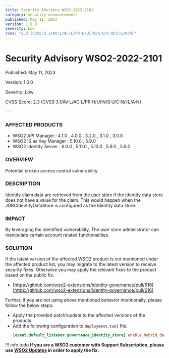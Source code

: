 ```yaml
---
title: Security Advisory WSO2-2022-2101
category: security-announcements
published: May 11, 2023
version: 1.0.0
severity: Low
cvss: "2.3 (CVSS:3.1/AV:L/AC:L/PR:H/UI:N/S:U/C:N/I:L/A:N)"
---
```


# Security Advisory WSO2-2022-2101

<p class="doc-info">Published: May 11, 2023</p>
<p class="doc-info">Version: 1.0.0</p>
<p class="doc-info">Severity: Low</p>
<p class="doc-info">CVSS Score: 2.3 (CVSS:3.1/AV:L/AC:L/PR:H/UI:N/S:U/C:N/I:L/A:N)</p>
---

### AFFECTED PRODUCTS
* WSO2 API Manager : 4.1.0 , 4.0.0 , 3.2.0 , 3.1.0 , 3.0.0
* WSO2 IS as Key Manager : 5.10.0 , 5.9.0
* WSO2 Identity Server : 6.0.0 , 5.11.0 , 5.10.0 , 5.9.0 , 5.8.0


### OVERVIEW
Potential broken access control vulnerability.


### DESCRIPTION
Identity claim data are retrieved from the user store if the identity data store does not have a value for the claim. This would happen when the JDBCIdentityDataStore is configured as the Identity data store.


### IMPACT
By leveraging the identified vulnerability, The user store administrator can manipulate certain account related functionalities.


### SOLUTION
If the latest version of the affected WSO2 product is not mentioned under the affected product list, you may migrate to the latest version to receive security fixes. Otherwise you may apply the relevant fixes to the product based on the public fix: 

* [https://github.com/wso2-extensions/identity-governance/pull/616](https://github.com/wso2-extensions/identity-governance/pull/616)

Further, If you are not using above mentioned behavior intentionally, please follow the below steps:

* Apply the provided patch/update to the affected versions of the products.
* Add the following configuration to `deployment.toml` file.
    ```toml
    [event.default_listener.governance_identity_store] enable_hybrid_data_store = false
    ```

!!! info todo
    **If you are a WSO2 customer with Support Subscription, please use [WSO2 Updates](https://wso2.com/updates/) in order to apply the fix.**

